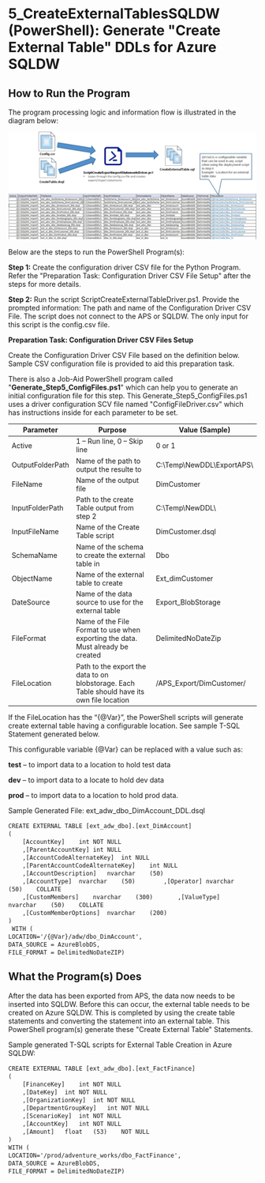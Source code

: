 
# **5_CreateExternalTablesSQLDW (PowerShell):** Generate "Create External Table" DDLs for Azure SQLDW 
## **How to Run the Program** ##

The program processing logic and information flow is illustrated in the diagram below: 

![Step 5: Generate T-SQL Scripts for Azure SQLDW External Table Creation DDLs](/APS%20to%20SQL%20DW%20Migration%20-%20Schema%20and%20Data%20Migration%20with%20PolyBase/Images/5-CreateExternalTables.jpg)


Below are the steps to run the PowerShell Program(s): 

**Step 1:** Create the configuration driver CSV file for the Python Program.  Refer the "Preparation Task: Configuration Driver CSV File Setup" after the steps for more details.  

**Step 2:** Run the script ScriptCreateExternalTableDriver.ps1. Provide the prompted information: The path and name of the Configuration Driver CSV File. The script does not connect to the APS or SQLDW.  The only input for this script is the config.csv file. 


**Preparation Task: Configuration Driver CSV Files Setup**

Create the Configuration Driver CSV File based on the definition below. Sample CSV configuration file is provided to aid this preparation task. 

There is also a Job-Aid PowerShell program called "**Generate_Step5_ConfigFiles.ps1**" which can help you to generate an initial configuration file for this step. This Generate_Step5_ConfigFiles.ps1 uses a driver configuration SCV file named "ConfigFileDriver.csv" which has instructions inside for each parameter to be set. 


| Parameter        | Purpose                                                                                        | Value   (Sample)          |
|------------------|------------------------------------------------------------------------------------------------|---------------------------|
| Active           | 1 – Run line, 0 – Skip line                                                                    | 0 or 1                    |
| OutputFolderPath | Name of the path to output the resulte to                                                      | C:\Temp\NewDDL\ExportAPS\ |
| FileName         | Name of the output file                                                                        | DimCustomer               |
| InputFolderPath  | Path to the create Table output from step 2                                                    | C:\Temp\NewDDL\           |
| InputFileName    | Name of the Create Table script                                                                | DimCustomer.dsql          |
| SchemaName       | Name of the schema to create the external table in                                             | Dbo                       |
| ObjectName       | Name of the external table to create                                                           | Ext_dimCustomer           |
| DateSource       | Name of the data source to use for the external table                                          | Export_BlobStorage        |
| FileFormat       | Name of the File Format to use when exporting the data. Must   already be created              | DelimitedNoDateZip        |
| FileLocation     | Path to the export the data to on blobstorage.  Each Table should have its own file   location | /APS_Export/DimCustomer/  |

If the FileLocation has the “{@Var}”, the PowerShell scripts will generate create external table having a configurable location. See sample T-SQL Statement generated below. 

This configurable variable {@Var} can be replaced with a value such as: 

**test** – to import data to a location to hold test data

**dev** – to import data to a locate to hold dev data

**prod** – to import data to a location to hold prod data. 

Sample Generated File: ext_adw_dbo_DimAccount_DDL.dsql 

    CREATE EXTERNAL TABLE [ext_adw_dbo].[ext_DimAccount]
    (
    	[AccountKey]	int	NOT NULL 
    	,[ParentAccountKey]	int	NULL 
    	,[AccountCodeAlternateKey]	int	NULL 
    	,[ParentAccountCodeAlternateKey]	int NULL 
    	,[AccountDescription]	nvarchar	(50)	
    	,[AccountType]	nvarchar	(50)		,[Operator]	nvarchar	(50)	COLLATE	
    	,[CustomMembers]	nvarchar	(300)		,[ValueType]	nvarchar	(50)	COLLATE	
    	,[CustomMemberOptions]	nvarchar	(200)	
    )
     WITH (  
    LOCATION='/{@Var}/adw/dbo_DimAccount',  
    DATA_SOURCE = AzureBlobDS,  
    FILE_FORMAT = DelimitedNoDateZIP)
    
## **What the Program(s) Does** ##

After the data has been exported from APS, the data now needs to be inserted into SQLDW.  Before this can occur, the external table needs to be created on Azure SQLDW.  This is completed by using the create table statements and converting the statement into an external table. This PowerShell program(s) generate these "Create External Table" Statements. 


Sample generated T-SQL scripts for External Table Creation in Azure SQLDW:  

    CREATE EXTERNAL TABLE [ext_adw_dbo].[ext_FactFinance]
    (
    	[FinanceKey]	int	NOT NULL 
    	,[DateKey]	int	NOT NULL 
    	,[OrganizationKey]	int	NOT NULL 
    	,[DepartmentGroupKey]	int	NOT NULL 
    	,[ScenarioKey]	int	NOT NULL 
    	,[AccountKey]	int	NOT NULL 
    	,[Amount]	float	(53)	NOT NULL 
    )
    WITH (  
    LOCATION='/prod/adventure_works/dbo_FactFinance',  
    DATA_SOURCE = AzureBlobDS,  
    FILE_FORMAT = DelimitedNoDateZIP)
    
